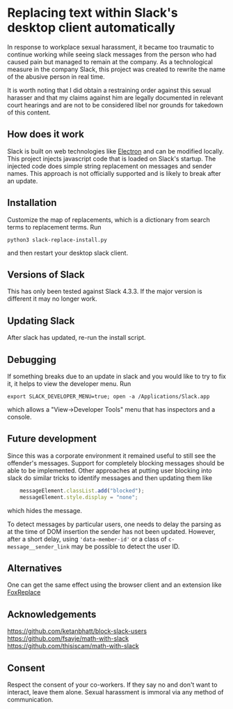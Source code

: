 # Replacing text within Slack's desktop client automatically
In response to workplace sexual harassment, it became too traumatic to continue working while seeing slack messages from the person who had caused pain but managed to remain at the company. As a technological measure in the company Slack, this project was created to rewrite the name of the abusive person in real time.

It is worth noting that I did obtain a restraining order against this sexual harasser and that my claims against him are legally documented in relevant court hearings and are not to be considered libel nor grounds for takedown of this content.

## How does it work
Slack is built on web technologies like [Electron](https://github.com/electron/electron) and can be modified locally. This project injects javascript code that is loaded on Slack's startup. The injected code does simple string replacement on messages and sender names. This approach is not officially supported and is likely to break after an update.

## Installation
Customize the map of replacements, which is a dictionary from search terms to replacement terms.
Run
```shell
python3 slack-replace-install.py
```
and then restart your desktop slack client. 

## Versions of Slack
This has only been tested against Slack 4.3.3. If the major version is different it may no longer work.

## Updating Slack
After slack has updated, re-run the install script.

## Debugging
If something breaks due to an update in slack and you would like to try to fix it, it helps to view the developer menu. Run
```shell
export SLACK_DEVELOPER_MENU=true; open -a /Applications/Slack.app
```
which allows a "View->Developer Tools" menu that has inspectors and a console.

## Future development
Since this was a corporate environment it remained useful to still see the offender's messages. Support for completely blocking messages should be able to be implemented. Other approaches at putting user blocking into slack do similar tricks to identify messages and then updating them like
```js
    messageElement.classList.add("blocked");
    messageElement.style.display = "none";
```
which hides the message.

To detect messages by particular users, one needs to delay the parsing as at the time of DOM insertion the sender has not been updated. However, after a short delay, using `'data-member-id'` or a class of `c-message__sender_link` may be possible to detect the user ID.

## Alternatives
One can get the same effect using the browser client and an extension like [FoxReplace](https://addons.mozilla.org/en-US/firefox/addon/foxreplace/)

## Acknowledgements
https://github.com/ketanbhatt/block-slack-users
https://github.com/fsavje/math-with-slack
https://github.com/thisiscam/math-with-slack

## Consent
Respect the consent of your co-workers. If they say no and don't want to interact, leave them alone. Sexual harassment is immoral via any method of communication.
